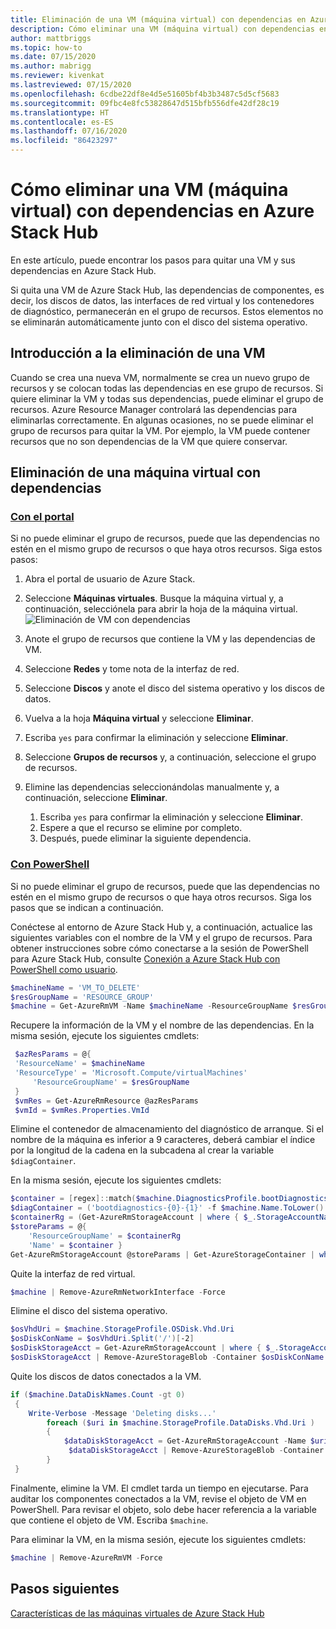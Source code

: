 ```yaml
---
title: Eliminación de una VM (máquina virtual) con dependencias en Azure Stack Hub
description: Cómo eliminar una VM (máquina virtual) con dependencias en Azure Stack Hub
author: mattbriggs
ms.topic: how-to
ms.date: 07/15/2020
ms.author: mabrigg
ms.reviewer: kivenkat
ms.lastreviewed: 07/15/2020
ms.openlocfilehash: 6cdbe22df8e4d5e51605bf4b3b3487c5d5cf5683
ms.sourcegitcommit: 09fbc4e8fc53828647d515bfb556dfe42df28c19
ms.translationtype: HT
ms.contentlocale: es-ES
ms.lasthandoff: 07/16/2020
ms.locfileid: "86423297"
---
```

# <a name="how-to-delete-a-vm-virtual-machine-with-dependencies-on-azure-stack-hub"></a>Cómo eliminar una VM (máquina virtual) con dependencias en Azure Stack Hub

En este artículo, puede encontrar los pasos para quitar una VM y sus dependencias en Azure Stack Hub.

Si quita una VM de Azure Stack Hub, las dependencias de componentes, es decir, los discos de datos, las interfaces de red virtual y los contenedores de diagnóstico, permanecerán en el grupo de recursos. Estos elementos no se eliminarán automáticamente junto con el disco del sistema operativo.

## <a name="delete-a-vm-overview"></a>Introducción a la eliminación de una VM

Cuando se crea una nueva VM, normalmente se crea un nuevo grupo de recursos y se colocan todas las dependencias en ese grupo de recursos. Si quiere eliminar la VM y todas sus dependencias, puede eliminar el grupo de recursos. Azure Resource Manager controlará las dependencias para eliminarlas correctamente. En algunas ocasiones, no se puede eliminar el grupo de recursos para quitar la VM. Por ejemplo, la VM puede contener recursos que no son dependencias de la VM que quiere conservar.

## <a name="delete-a-vm-with-dependencies"></a>Eliminación de una máquina virtual con dependencias

### <a name="with-the-portal"></a>[Con el portal](#tab/portal)

Si no puede eliminar el grupo de recursos, puede que las dependencias no estén en el mismo grupo de recursos o que haya otros recursos. Siga estos pasos:

1. Abra el portal de usuario de Azure Stack.

2. Seleccione **Máquinas virtuales**. Busque la máquina virtual y, a continuación, selecciónela para abrir la hoja de la máquina virtual.  
![Eliminación de VM con dependencias](./media/delete-vm/azure-stack-hub-delete-vm-portal.png)  

3. Anote el grupo de recursos que contiene la VM y las dependencias de VM.

4. Seleccione **Redes** y tome nota de la interfaz de red.

5. Seleccione **Discos** y anote el disco del sistema operativo y los discos de datos.

6. Vuelva a la hoja **Máquina virtual** y seleccione **Eliminar**.

7. Escriba `yes` para confirmar la eliminación y seleccione **Eliminar**.

7. Seleccione **Grupos de recursos** y, a continuación, seleccione el grupo de recursos.

8. Elimine las dependencias seleccionándolas manualmente y, a continuación, seleccione **Eliminar**.
    1. Escriba `yes` para confirmar la eliminación y seleccione **Eliminar**.
    2. Espere a que el recurso se elimine por completo.
    3. Después, puede eliminar la siguiente dependencia.

### <a name="with-powershell"></a>[Con PowerShell](#tab/ps)

Si no puede eliminar el grupo de recursos, puede que las dependencias no estén en el mismo grupo de recursos o que haya otros recursos. Siga los pasos que se indican a continuación.

Conéctese al entorno de Azure Stack Hub y, a continuación, actualice las siguientes variables con el nombre de la VM y el grupo de recursos. Para obtener instrucciones sobre cómo conectarse a la sesión de PowerShell para Azure Stack Hub, consulte [Conexión a Azure Stack Hub con PowerShell como usuario](azure-stack-powershell-configure-user.md).

```powershell
$machineName = 'VM_TO_DELETE'
$resGroupName = 'RESOURCE_GROUP'
$machine = Get-AzureRmVM -Name $machineName -ResourceGroupName $resGroupName
```

Recupere la información de la VM y el nombre de las dependencias. En la misma sesión, ejecute los siguientes cmdlets:

```powershell
 $azResParams = @{
 'ResourceName' = $machineName
 'ResourceType' = 'Microsoft.Compute/virtualMachines'
     'ResourceGroupName' = $resGroupName
 }
 $vmRes = Get-AzureRmResource @azResParams
 $vmId = $vmRes.Properties.VmId
```

Elimine el contenedor de almacenamiento del diagnóstico de arranque. Si el nombre de la máquina es inferior a 9 caracteres, deberá cambiar el índice por la longitud de la cadena en la subcadena al crear la variable `$diagContainer`. 

En la misma sesión, ejecute los siguientes cmdlets:

```powershell
$container = [regex]::match($machine.DiagnosticsProfile.bootDiagnostics.storageUri, '^http[s]?://(.+?)\.').groups[1].value
$diagContainer = ('bootdiagnostics-{0}-{1}' -f $machine.Name.ToLower().Substring(0, 9), $vmId)
$containerRg = (Get-AzureRmStorageAccount | where { $_.StorageAccountName -eq $container }).ResourceGroupName
$storeParams = @{
    'ResourceGroupName' = $containerRg
    'Name' = $container }
Get-AzureRmStorageAccount @storeParams | Get-AzureStorageContainer | where { $_.Name-eq $diagContainer } | Remove-AzureStorageContainer -Force
```

Quite la interfaz de red virtual.

```powershell
$machine | Remove-AzureRmNetworkInterface -Force
```

Elimine el disco del sistema operativo.

```powershell
$osVhdUri = $machine.StorageProfile.OSDisk.Vhd.Uri
$osDiskConName = $osVhdUri.Split('/')[-2]
$osDiskStorageAcct = Get-AzureRmStorageAccount | where { $_.StorageAccountName -eq $osVhdUri.Split('/')[2].Split('.')[0] }
$osDiskStorageAcct | Remove-AzureStorageBlob -Container $osDiskConName -Blob $osVhdUri.Split('/')[-1]
```

Quite los discos de datos conectados a la VM.

```powershell
if ($machine.DataDiskNames.Count -gt 0)
 {
    Write-Verbose -Message 'Deleting disks...'
        foreach ($uri in $machine.StorageProfile.DataDisks.Vhd.Uri )
        {
            $dataDiskStorageAcct = Get-AzureRmStorageAccount -Name $uri.Split('/')[2].Split('.')[0]
             $dataDiskStorageAcct | Remove-AzureStorageBlob -Container $uri.Split('/')[-2] -Blob $uri.Split('/')[-1] -ea Ignore
        }
 }
```

Finalmente, elimine la VM. El cmdlet tarda un tiempo en ejecutarse. Para auditar los componentes conectados a la VM, revise el objeto de VM en PowerShell. Para revisar el objeto, solo debe hacer referencia a la variable que contiene el objeto de VM. Escriba `$machine`.

Para eliminar la VM, en la misma sesión, ejecute los siguientes cmdlets:

```powershell
$machine | Remove-AzureRmVM -Force
```

## <a name="next-steps"></a>Pasos siguientes

[Características de las máquinas virtuales de Azure Stack Hub](azure-stack-vm-considerations.md)